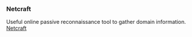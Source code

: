 ### Netcraft
Useful online passive reconnaissance tool to gather domain information.
[Netcraft](https://searchdns.netcraft.com_)